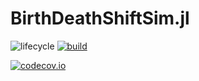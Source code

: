 # BirthDeathShiftSim.jl

<!-- Tidyverse lifecycle badges, see https://www.tidyverse.org/lifecycle/ Uncomment or delete as needed. -->
![lifecycle](https://img.shields.io/badge/lifecycle-experimental-orange.svg)<!--
![lifecycle](https://img.shields.io/badge/lifecycle-maturing-blue.svg)
![lifecycle](https://img.shields.io/badge/lifecycle-stable-green.svg)
![lifecycle](https://img.shields.io/badge/lifecycle-retired-orange.svg)
![lifecycle](https://img.shields.io/badge/lifecycle-archived-red.svg)
![lifecycle](https://img.shields.io/badge/lifecycle-dormant-blue.svg) -->
[![build](https://github.com/kopperud/BirthDeathShiftSim.jl/workflows/CI/badge.svg)](https://github.com/kopperud/BirthDeathShiftSim.jl/actions?query=workflow%3ACI)
<!-- travis-ci.com badge, uncomment or delete as needed, depending on whether you are using that service. -->
<!-- [![Build Status](https://travis-ci.com/kopperud/BirthDeathShiftSim.jl.svg?branch=master)](https://travis-ci.com/kopperud/BirthDeathShiftSim.jl) -->
<!-- Coverage badge on codecov.io, which is used by default. -->
[![codecov.io](http://codecov.io/github/kopperud/BirthDeathShiftSim.jl/coverage.svg?branch=master)](http://codecov.io/github/kopperud/BirthDeathShiftSim.jl?branch=master)
<!-- Documentation -- uncomment or delete as needed -->
<!--
[![Documentation](https://img.shields.io/badge/docs-stable-blue.svg)](https://kopperud.github.io/BirthDeathShiftSim.jl/stable)
[![Documentation](https://img.shields.io/badge/docs-master-blue.svg)](https://kopperud.github.io/BirthDeathShiftSim.jl/dev)
-->
<!-- Aqua badge, see test/runtests.jl -->
<!-- [![Aqua QA](https://raw.githubusercontent.com/JuliaTesting/Aqua.jl/master/badge.svg)](https://github.com/JuliaTesting/Aqua.jl) -->

